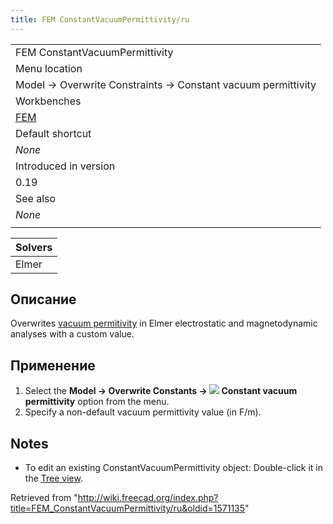```yaml
---
title: FEM ConstantVacuumPermittivity/ru
---
```

|  |
| --- |
| FEM ConstantVacuumPermittivity |
| Menu location |
| Model → Overwrite Constraints → Constant vacuum permittivity |
| Workbenches |
| [FEM](/FEM_Workbench "FEM Workbench") |
| Default shortcut |
| *None* |
| Introduced in version |
| 0.19 |
| See also |
| *None* |
|  |

| Solvers |
| --- |
| Elmer |

## Описание

Overwrites [vacuum permitivity](https://en.wikipedia.org/wiki/Vacuum_permittivity) in Elmer electrostatic and magnetodynamic analyses with a custom value.

## Применение

1. Select the **Model → Overwrite Constants → ![](/images/FEM_ConstantVacuumPermittivity.svg) Constant vacuum permittivity** option from the menu.
2. Specify a non-default vacuum permittivity value (in F/m).

## Notes

* To edit an existing ConstantVacuumPermittivity object: Double-click it in the [Tree view](/Tree_view "Tree view").

Retrieved from "<http://wiki.freecad.org/index.php?title=FEM_ConstantVacuumPermittivity/ru&oldid=1571135>"